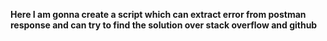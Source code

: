 **Here I am gonna create a script which can extract error from postman response and can try to find the solution over stack overflow and github**


